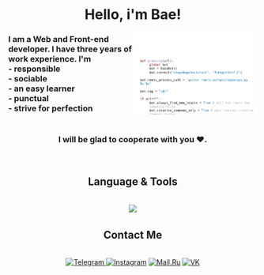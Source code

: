 <h1 align="center">Hello, i'm Bae!</h1>

<img align="right" width="250" src="https://github.com/Bae-Kabirov/Bae-Kabirov/blob/master/code.gif" alt="code GIF"/>

<h3>
  I am a Web and Front-end developer. I have three years of work experience. I'm <br/>
  - responsible <br/>
  - sociable <br/>
  - an easy learner <br/>
  - punctual <br/>
  - strive for perfection <br/>
<br/>
</h3>
<h3 align="center">I will be glad to cooperate with you ♥.</h3>
<br/>
<h2 align="center">Language & Tools</h2>

<br/>
<div align="center">
    <img src="https://skillicons.dev/icons?i=html,css,sass,js,jquery,php,vue,gulp,webpack,wordpress,github,gitlab,git,vscode,figma" /><br>
</div>

<h2 align="center">Contact Me</h2>

<br/>

<div align="center">
    <a href="https://t.me/ewewezze" target="_blank">
      <img src="https://img.shields.io/badge/Telegram-black?style=for-the-badge&logo=Telegram&logoColor=white" alt="Telegram"/>
    </a>
    <a href="https://www.instagram.com/ewewezze/" target="_blank">
      <img src="https://img.shields.io/badge/Instagram-black?style=for-the-badge&logo=instagram" alt="Instagram"/></a>
    <a href="mailto:talkingtom32203@mail.ru" target="_blank">
      <img src="https://img.shields.io/badge/Mail.Ru-black?style=for-the-badge&logo=mail.ru" alt="Mail.Ru"/></a>
    </a>
    <a href="https://vk.com/ewewezze" target="_blank">
      <img src="https://img.shields.io/badge/vk-black?style=for-the-badge&logo=Vk" alt="VK"/></a>
    </a>
</div>
